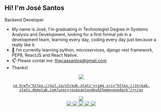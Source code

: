 ## Hi! I'm José Santos
Backend Developer

<!--
**josesantosdev/josesantosdev** is a ✨ _special_ ✨ repository because its `README.md` (this file) appears on your GitHub profile.

Here are some ideas to get you started:

- 🔭 I’m currently working on ...
- 🌱 I’m currently learning ...
- 👯 I’m looking to collaborate on ...
- 💬 Ask me about ...
- 📫 How to reach me: ...
- 😄 Pronouns: ...
- ⚡ Fun fact: ...
-->


- My name is José, I'm graduating in Technologist Degree in Systems Analysis and Development, looking for a first formal job in a development team, learning every day, coding every day just because a really like it.
- 🌱 I’m currently learning python, microservices, django rest framework, PEP8, ReactJS and React Native.
- 📫 Please contat me: thecaasantos@gmail.com
- Thanks!



<div align="center">
  <a href="https://github.com/josesantosdev">
   
  <img src="https://github-readme-stats.vercel.app/api?username=josesantosdev&show_icons=true&include_all_commits=true&count_private=true&theme=dark" />
    
    <a href="https://git.io/streak-stats"><img src="https://streak-stats.demolab.com?user=josesantosdev&theme=onedark"/></a>

  <img src="https://github-readme-stats.vercel.app/api/top-langs/?username=josesantosdev&layout=compact&theme=dark">

  

</div>
  
<div align="center">
  <img src="https://img.shields.io/badge/Ubuntu-E95420?style=for-the-badge&logo=ubuntu&logoColor=white">
  <img src="https://img.shields.io/badge/Python-3776AB?style=for-the-badge&logo=python&logoColor=white">
  <img src="https://img.shields.io/badge/MySQL-00000F?style=for-the-badge&logo=mysql&logoColor=white">
   <img src="https://img.shields.io/badge/Flask-000000?style=for-the-badge&logo=flask&logoColor=white">
  <img src="https://img.shields.io/badge/Django-092E20?style=for-the-badge&logo=django&logoColor=white">
</div>
